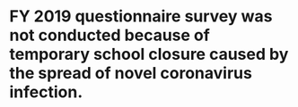 # FY 2019 questionnaire survey was not conducted because of temporary school closure caused by the spread of novel coronavirus infection.
